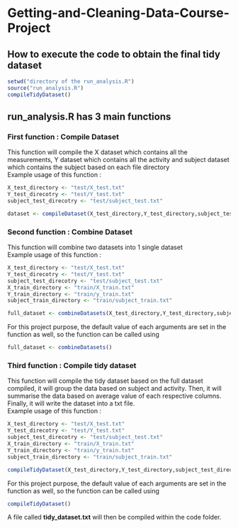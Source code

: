 # Getting-and-Cleaning-Data-Course-Project
## How to execute the code to obtain the final tidy dataset
```R
setwd("directory of the run_analysis.R")
source("run_analysis.R")
compileTidyDataset()
```

## run_analysis.R has 3 main functions
### First function : Compile Dataset
This function will compile the X dataset which contains all the measurements, Y dataset which contains all the activity and subject dataset which contains the subject based on each file directory\
Example usage of this function : 
```R
X_test_directory <- "test/X_test.txt"
Y_test_direcotry <- "test/Y_test.txt"
subject_test_direcotry <- "test/subject_test.txt"

dataset <- compileDataset(X_test_directory,Y_test_directory,subject_test_directory)
```
### Second function : Combine Dataset
This function will combine two datasets into 1 single dataset\
Example usage of this function : 
```R
X_test_directory <- "test/X_test.txt"
Y_test_direcotry <- "test/Y_test.txt"
subject_test_direcotry <- "test/subject_test.txt"
X_train_directory <- "train/X_train.txt"
Y_train_directory <- "train/y_train.txt"
subject_train_directory <- "train/subject_train.txt"

full_dataset <- combineDatasets(X_test_directory,Y_test_directory,subject_test_directory,X_train_directory,Y_train_directory,subject_train_directory)
```
For this project purpose, the default value of each arguments are set in the function as well, so the function can be called using 
```R
full_dataset <- combineDatasets()
```
### Third function : Compile tidy dataset
This function will compile the tidy dataset based on the full dataset compiled, it will group the data based on subject and activity. Then, it will summarise the data based on average value of each respective columns. Finally, it will write the dataset into a txt file.\
Example usage of this function : 
```R
X_test_directory <- "test/X_test.txt"
Y_test_direcotry <- "test/Y_test.txt"
subject_test_direcotry <- "test/subject_test.txt"
X_train_directory <- "train/X_train.txt"
Y_train_directory <- "train/y_train.txt"
subject_train_directory <- "train/subject_train.txt"

compileTidyDataset(X_test_directory,Y_test_directory,subject_test_directory,X_train_directory,Y_train_directory,subject_train_directory)
```
For this project purpose, the default value of each arguments are set in the function as well, so the function can be called using 
```R
compileTidyDataset()
```
A file called **tidy_dataset.txt** will then be compiled within the code folder.
